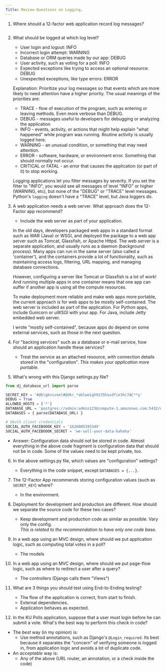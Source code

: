 ```yaml
---
Title: Review Questions on Logging, 
---
```


1. Where should a 12-factor web application record log messages?
   ```

   ```

2. What should be logged at which log level?

   * User login and logout: INFO
   * Incorrect login attempt: WARNING	
   * Database or ORM queries made by our app: DEBUG
   * User activity, such as voting for a poll: INFO	
   * Expected exceptions like trying to access an optional resource: DEBUG	
   * Unexpected exceptions, like type errors: ERROR	

   Explanation:  Prioritize your log messages so that events which
   are more likely to need attention have a higher priority.
   The usual meanings of the priorities are:
   * TRACE - flow of execution of the program, such as entering or leaving methods. Even more verbose than DEBUG.
   * DEBUG - messages useful to developers for debugging or analyzing the application
   * INFO - events, activity, or actions that might help explain "what happened" while program was running. Routine activity is usually logged here.
   * WARNING - an unusual condition, or something that may need attention.
   * ERROR - software, hardware, or environment error. Something that should normally not occur.
   * CRITICAL or FATAL - an error that causes the application (or part of it) to stop working.

   Logging applications let you filter messages by severity.
   If you set the filter to "INFO", you would see all messages of level "INFO" or
   higher (WARNING, etc), but none of the "DEBUG" or "TRACE" level messages.
   Python's `logging` doesn't have a "TRACE" level, but Java loggers do.

3. A web application needs a web server.
   What approach does the 12-Factor app recommend?

   - Include the web server as part of your application.

   In the old days, developers packaged web apps in a standard format such as WAR (Java)
   or WSGI, and deployed the package to a web app server such as Tomcat, Glassfish, or Apache Httpd.
   The web server is a separate application, and usually runs as a daemon (background process).
   Many apps can run in the same server (also called a 'container'), and the 
   containers provide a lot of functionality, such as maintaining access logs,
   filtering, URL mapping, and managing database connections.

   However, configuring a server like Tomcat or Glassfish is a lot of work!
   And running multiple apps in one container means that one app can suffer 
   if another app is using all the compute resources.

   To make deployment more reliable and make web apps more portable, 
   the current approach is for web apps to be mostly self-contained.
   The web server is included as part of the application.
   For Python apps, include Gunicorn or uWSGI with your app.
   For Java, include Jetty embedded web server.

   I wrote "mostly self-contained", because apps do depend on some external services,
   such as those in the next question.

4. For "backing services" such as a database or e-mail service, how should an application handle these services?
   - Treat the service as an attached resource, with connection details stored in the "configuration".  *This makes your application more portable.*

5. What's wrong with this Django settings.py file?
```python
from dj_database_url import parse

SECRET_KEY = '#@klgknivoel#@dkr_*ablweigh9235hasdfie3hc7AC**y'
DEBUG = True
ALLOWED_HOSTS = ['*']
DATABASE_URL = 'postgres://admin:admin123@compute-1.amazonws.com:5432/d4e956bc11'
DATABASES = { parse(DATABASE_URL) }

# OAuth client credentials
SOCIAL_AUTH_FACEBOOOK_KEY = '1620005393349'
SOCIAL_AUTH_FACEBOOOK_SECRET = 'we-sell-your-data-hahaha'
```
   - Answer: Configuration data should not be stored in code.  Almost everything in the above code fragment is configuration data that should not be in code.  Some of the values need to be kept private, too.

6. In the above settings.py file, which values are "configuration" settings?
   - Everything in the code snippet, except `DATABASES = {...}`.

7. The 12-Factor App recommends storing configuration values (such as `SECRET_KEY`) where?
   - In the environment.

8. Deployment for development and production are different. How should we separate the source code for these two cases?
   - Keep development and production code as similar as possible. Vary only the config.   
   *This is related to the recommendation to have only one code base.*

9. In a web app using an MVC design, where should we put application logic, such as computing total votes in a poll?
   - The models

10. In a web app using an MVC design, where should we put page-flow logic, such as where to redirect a user after a query?
    - The controllers (Django calls them "Views")

11. What are 3 things you should test using End-to-Ending testing?
    - The flow of the application is correct, from start to finish.
    - External dependencies.
    - Application behaves as expected.

12. In the KU Polls application, suppose that a user must login before he can submit a vote. What's the best way to perform this check in code?
   - The *best* way (in my opinion) is:
       * Use method annotations, such as Django's `@Login_required`.  Its best because it separates the "concern" of verifying someone is logged in, from application logic and avoids a lot of duplicate code.
   - An *acceptable* way is:
       * Any of the above (URL router, an annotation, or a check inside the code)


